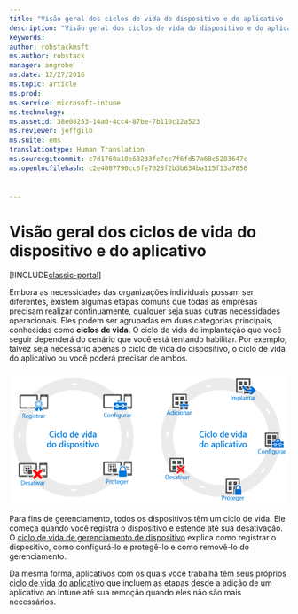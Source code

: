 ```yaml
---
title: "Visão geral dos ciclos de vida do dispositivo e do aplicativo | Microsoft Docs"
description: "Visão geral dos ciclos de vida do dispositivo e do aplicativo com o Intune."
keywords: 
author: robstackmsft
ms.author: robstack
manager: angrobe
ms.date: 12/27/2016
ms.topic: article
ms.prod: 
ms.service: microsoft-intune
ms.technology: 
ms.assetid: 38e08253-14a0-4cc4-87be-7b110c12a523
ms.reviewer: jeffgilb
ms.suite: ems
translationtype: Human Translation
ms.sourcegitcommit: e7d1760a10e63233fe7cc7f6fd57a68c5283647c
ms.openlocfilehash: c2e4087790cc6fe7025f2b3b634ba115f13a7856


---
```


# <a name="overview-of-device-and-app-lifecycles"></a>Visão geral dos ciclos de vida do dispositivo e do aplicativo

[!INCLUDE[classic-portal](../includes/classic-portal.md)]

Embora as necessidades das organizações individuais possam ser diferentes, existem algumas etapas comuns que todas as empresas precisam realizar continuamente, qualquer seja suas outras necessidades operacionais. Eles podem ser agrupadas em duas categorias principais, conhecidas como **ciclos de vida**. O ciclo de vida de implantação que você seguir dependerá do cenário que você está tentando habilitar. Por exemplo, talvez seja necessário apenas o ciclo de vida do dispositivo, o ciclo de vida do aplicativo ou você poderá precisar de ambos.

![O ciclo de vida de MDM e do aplicativo](./media/device-app-lifecycle.png "ciclos de vida do dispositivo móvel e do aplicativo")

Para fins de gerenciamento, todos os dispositivos têm um ciclo de vida. Ele começa quando você registra o dispositivo e estende até sua desativação. O [ciclo de vida de gerenciamento de dispositivo](overview-of-device-lifecycle-in-microsoft-intune.md) explica como registrar o dispositivo, como configurá-lo e protegê-lo e como removê-lo do gerenciamento.

Da mesma forma, aplicativos com os quais você trabalha têm seus próprios [ciclo de vida do aplicativo](overview-of-app-lifecycle-in-microsoft-intune.md) que incluem as etapas desde a adição de um aplicativo ao Intune até sua remoção quando eles não são mais necessários.



<!--HONumber=Dec16_HO5-->


